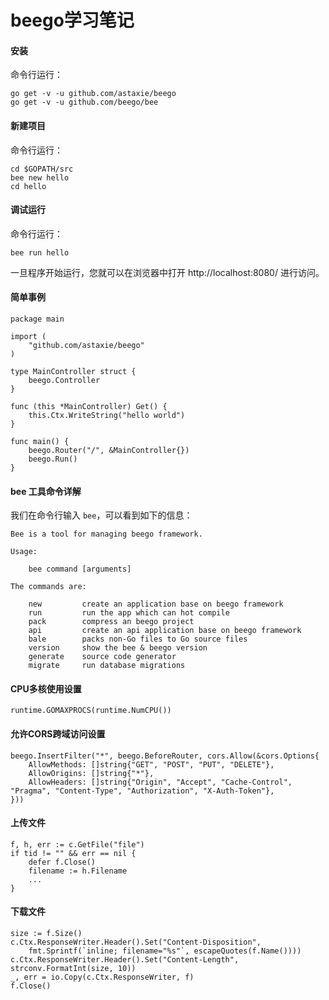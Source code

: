 # beego学习笔记
#### 安装
命令行运行：
```
go get -v -u github.com/astaxie/beego
go get -v -u github.com/beego/bee
```
#### 新建项目
命令行运行：
```
cd $GOPATH/src
bee new hello
cd hello
```
#### 调试运行
命令行运行：

```
bee run hello
```
一旦程序开始运行，您就可以在浏览器中打开 http://localhost:8080/ 进行访问。
#### 简单事例
```
package main

import (
    "github.com/astaxie/beego"
)

type MainController struct {
    beego.Controller
}

func (this *MainController) Get() {
    this.Ctx.WriteString("hello world")
}

func main() {
    beego.Router("/", &MainController{})
    beego.Run()
}
```
#### bee 工具命令详解
我们在命令行输入 `bee`，可以看到如下的信息：
```
Bee is a tool for managing beego framework.

Usage:

	bee command [arguments]

The commands are:

    new         create an application base on beego framework
    run         run the app which can hot compile
    pack        compress an beego project
    api         create an api application base on beego framework
    bale        packs non-Go files to Go source files
    version     show the bee & beego version
    generate    source code generator
    migrate     run database migrations
```
#### CPU多核使用设置
```
runtime.GOMAXPROCS(runtime.NumCPU())
```
#### 允许CORS跨域访问设置
```
beego.InsertFilter("*", beego.BeforeRouter, cors.Allow(&cors.Options{
    AllowMethods: []string{"GET", "POST", "PUT", "DELETE"},
    AllowOrigins: []string{"*"},
    AllowHeaders: []string{"Origin", "Accept", "Cache-Control", "Pragma", "Content-Type", "Authorization", "X-Auth-Token"},
}))
```
#### 上传文件
```
f, h, err := c.GetFile("file")
if tid != "" && err == nil {
    defer f.Close()
    filename := h.Filename
    ...
}
```
#### 下载文件
```
size := f.Size()
c.Ctx.ResponseWriter.Header().Set("Content-Disposition",
    fmt.Sprintf(`inline; filename="%s"`, escapeQuotes(f.Name())))
c.Ctx.ResponseWriter.Header().Set("Content-Length", strconv.FormatInt(size, 10))
_, err = io.Copy(c.Ctx.ResponseWriter, f)
f.Close()
```

